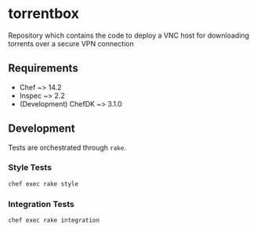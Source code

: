 # torrentbox

Repository which contains the code to deploy a VNC host for downloading torrents over a secure VPN connection

## Requirements

- Chef ~> 14.2
- Inspec ~> 2.2
- (Development) ChefDK ~> 3.1.0

## Development

Tests are orchestrated through `rake`.

### Style Tests

```sh
chef exec rake style
```

### Integration Tests

```sh
chef exec rake integration
```

